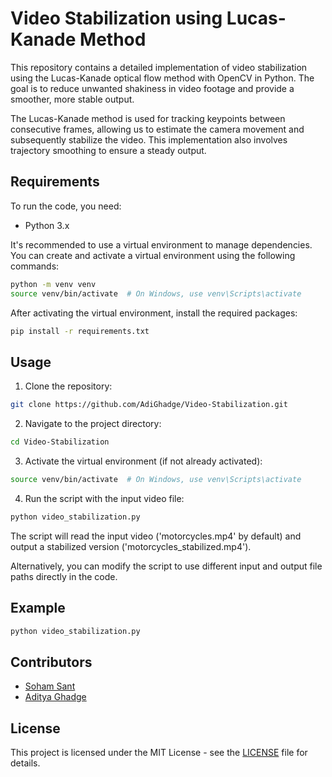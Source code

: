 
# Video Stabilization using Lucas-Kanade Method

This repository contains a detailed implementation of video stabilization using the Lucas-Kanade optical flow method with OpenCV in Python. The goal is to reduce unwanted shakiness in video footage and provide a smoother, more stable output.

The Lucas-Kanade method is used for tracking keypoints between consecutive frames, allowing us to estimate the camera movement and subsequently stabilize the video. This implementation also involves trajectory smoothing to ensure a steady output.

## Requirements

To run the code, you need:

- Python 3.x

It's recommended to use a virtual environment to manage dependencies. You can create and activate a virtual environment using the following commands:

```sh
python -m venv venv
source venv/bin/activate  # On Windows, use venv\Scripts\activate
```

After activating the virtual environment, install the required packages:

```sh
pip install -r requirements.txt
```

## Usage

1. Clone the repository:

```sh
git clone https://github.com/AdiGhadge/Video-Stabilization.git
```

2. Navigate to the project directory:

```sh
cd Video-Stabilization
```

3. Activate the virtual environment (if not already activated):

```sh
source venv/bin/activate  # On Windows, use venv\Scripts\activate
```

4. Run the script with the input video file:

```sh
python video_stabilization.py
```

The script will read the input video ('motorcycles.mp4' by default) and output a stabilized version ('motorcycles_stabilized.mp4').

Alternatively, you can modify the script to use different input and output file paths directly in the code.

## Example

```sh
python video_stabilization.py
```

## Contributors

- [Soham Sant](https://github.com/SohamSant)
- [Aditya Ghadge](https://github.com/AdiGhadge)
## License

This project is licensed under the MIT License - see the [LICENSE](LICENSE) file for details.
